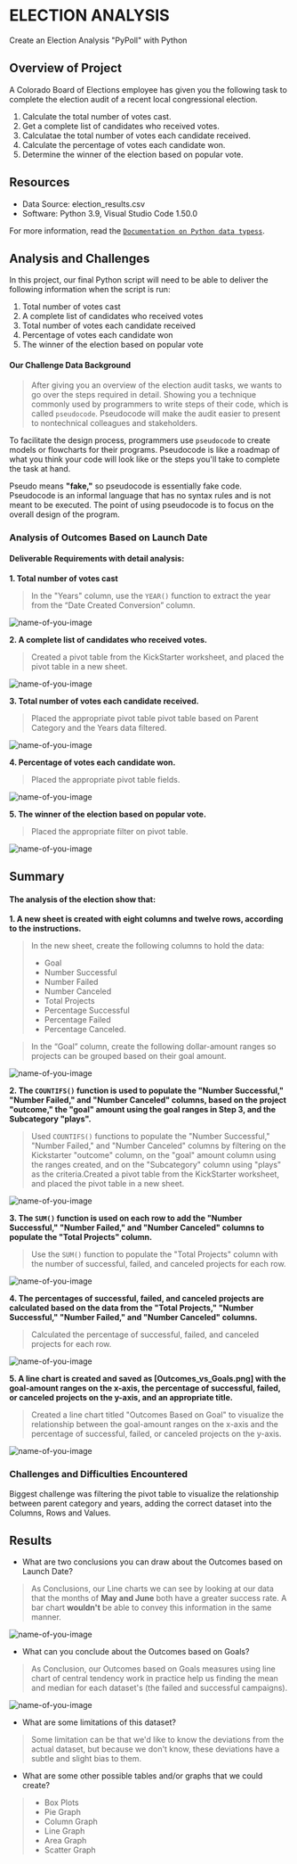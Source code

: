 # ELECTION ANALYSIS
Create an Election Analysis "PyPoll" with Python
## Overview of Project
A Colorado Board of Elections employee has given you the following task to complete the election audit of a recent local congressional election.

1. Calculate the total number of votes cast.
2. Get a complete list of candidates who received votes.
3. Calculatae the total number of votes each candidate received.
4. Calculate the percentage of votes each candidate won.
5. Determine the winner of the election based on popular vote.

## Resources

* Data Source: election_results.csv
* Software: Python 3.9, Visual Studio Code 1.50.0

For more information, read the [`Documentation on Python data typess`](https://docs.python.org/3.6/library/stdtypes.html#numeric-types-int-float-complex). 

## Analysis and Challenges
In this project, our final Python script will need to be able to deliver the following information when the script is run: 

1. Total number of votes cast
2. A complete list of candidates who received votes
3. Total number of votes each candidate received
4. Percentage of votes each candidate won
5. The winner of the election based on popular vote

#### Our Challenge Data Background
> After giving you an overview of the election audit tasks, we wants to go over the steps required in detail. Showing you a technique commonly used by programmers to write steps of their code, which is called `pseudocode`. Pseudocode will make the audit easier to present to nontechnical colleagues and stakeholders.

To facilitate the design process, programmers use `pseudocode` to create models or flowcharts for their programs. 
Pseudocode is like a roadmap of what you think your code will look like or the steps you'll take to complete the task at hand.

Pseudo means **"fake,"** so pseudocode is essentially fake code. Pseudocode is an informal language that has no syntax rules and is not meant to be executed. The point of using pseudocode is to focus on the overall design of the program.


### Analysis of Outcomes Based on Launch Date
 
#### Deliverable Requirements with detail analysis:
**1. Total number of votes cast**

> In the "Years" column, use the `YEAR()` function to extract the year from the “Date Created Conversion” column.


![name-of-you-image](https://github.com/emmanuelmartinezs/kickstarter-analysis/blob/master/artifacts_images/A%20Years%20column%20is%20created.PNG?raw=true)


**2. A complete list of candidates who received votes.**

> Created a pivot table from the KickStarter worksheet, and placed the pivot table in a new sheet.


![name-of-you-image](https://github.com/emmanuelmartinezs/kickstarter-analysis/blob/master/artifacts_images/Pivot%20Table%20for%20Outcomes%20Based%20on%20Launch%20Date.PNG?raw=true)


**3. Total number of votes each candidate received.**

> Placed the appropriate pivot table pivot table based on Parent Category and the Years data filtered.


![name-of-you-image](https://github.com/emmanuelmartinezs/kickstarter-analysis/blob/master/artifacts_images/Pivot%20table%20filters%20on%20Parent%20Category%20and%20Years.PNG?raw=true)


**4. Percentage of votes each candidate won.**

> Placed the appropriate pivot table fields.


![name-of-you-image](https://github.com/emmanuelmartinezs/kickstarter-analysis/blob/master/artifacts_images/A%20Years%20column%20is%20created.PNG?raw=true)


**5. The winner of the election based on popular vote.**

> Placed the appropriate filter on pivot table.


![name-of-you-image](https://github.com/emmanuelmartinezs/kickstarter-analysis/blob/master/artifacts_images/Filtered%20on%20Theater.PNG?raw=true)



## Summary

#### The analysis of the election show that:
**1. A new sheet is created with eight columns and twelve rows, according to the instructions.**

> In the new sheet, create the following columns to hold the data:
> - Goal
> - Number Successful
> - Number Failed
> - Number Canceled
> - Total Projects
> - Percentage Successful
> - Percentage Failed
> - Percentage Canceled.

> In the “Goal” column, create the following dollar-amount ranges so projects can be grouped based on their goal amount.


![name-of-you-image](https://github.com/emmanuelmartinezs/kickstarter-analysis/blob/master/artifacts_images/eight%20columns%20and%20twelve%20rows.PNG?raw=true)


**2. The `COUNTIFS()` function is used to populate the "Number Successful," "Number Failed," and "Number Canceled" columns, based on the project "outcome," the "goal" amount using the goal ranges in Step 3, and the Subcategory "plays".**

> Used `COUNTIFS()` functions to populate the "Number Successful," "Number Failed," and "Number Canceled" columns by filtering on the Kickstarter "outcome" column, on the "goal" amount column using the ranges created, and on the "Subcategory" column using "plays" as the criteria.Created a pivot table from the KickStarter worksheet, and placed the pivot table in a new sheet.


![name-of-you-image](https://github.com/emmanuelmartinezs/kickstarter-analysis/blob/master/artifacts_images/The%20COUNTIFS()%20function.PNG?raw=true)


**3. The `SUM()` function is used on each row to add the "Number Successful," "Number Failed," and "Number Canceled" columns to populate the "Total Projects" column.**

> Use the `SUM()` function to populate the "Total Projects" column with the number of successful, failed, and canceled projects for each row.


![name-of-you-image](https://github.com/emmanuelmartinezs/kickstarter-analysis/blob/master/artifacts_images/The%20SUM()%20function.PNG?raw=true)


**4. The percentages of successful, failed, and canceled projects are calculated based on the data from the "Total Projects," "Number Successful," "Number Failed," and "Number Canceled" columns.**

> Calculated the percentage of successful, failed, and canceled projects for each row.


![name-of-you-image](https://github.com/emmanuelmartinezs/kickstarter-analysis/blob/master/artifacts_images/The%20percentages.PNG?raw=true)


**5. A line chart is created and saved as **[Outcomes_vs_Goals.png]** with the goal-amount ranges on the x-axis, the percentage of successful, failed, or canceled projects on the y-axis, and an appropriate title.**

> Created a line chart titled "Outcomes Based on Goal" to visualize the relationship between the goal-amount ranges on the x-axis and the percentage of successful, failed, or canceled projects on the y-axis.


![name-of-you-image](https://github.com/emmanuelmartinezs/kickstarter-analysis/blob/master/artifacts_images/Outcomes_vs_Goals.PNG?raw=true)



### Challenges and Difficulties Encountered

Biggest challenge was filtering the pivot table to visualize the relationship between parent category and years, adding the correct dataset into the Columns, Rows and Values.


## Results

- What are two conclusions you can draw about the Outcomes based on Launch Date?

> As Conclusions, our Line charts we can see by looking at our data that the months of **May and June** both have a greater success rate.
> A bar chart **wouldn't** be able to convey this information in the same manner.



![name-of-you-image](https://github.com/emmanuelmartinezs/kickstarter-analysis/blob/master/artifacts_images/Theater_Outcomes_vs_Launch.PNG?raw=true)



- What can you conclude about the Outcomes based on Goals?

> As Conclusion, our Outcomes based on Goals measures using line chart of central tendency work in practice help us finding the mean and median for each dataset's (the failed and successful campaigns).


![name-of-you-image](https://github.com/emmanuelmartinezs/kickstarter-analysis/blob/master/artifacts_images/Outcomes_vs_Goals.PNG?raw=true)


- What are some limitations of this dataset?

> Some limitation can be that we'd like to know the deviations from the actual dataset, but because we don't know, these deviations have a subtle and slight bias to them. 


- What are some other possible tables and/or graphs that we could create?

> - Box Plots
> - Pie Graph
> - Column Graph
> - Line Graph
> - Area Graph
> - Scatter Graph





